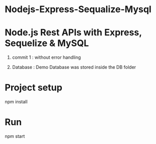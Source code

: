 # Nodejs-Express-Sequalize-Mysql
# Node.js Rest APIs with Express, Sequelize & MySQL

1) commit 1 : without error handling

2) Database : Demo Database was stored inside the DB folder 


# Project setup

npm install

# Run

npm start
